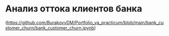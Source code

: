 # Анализ оттока клиентов банка
(https://github.com/BurakovvDM/Portfolio_ya_practicum/blob/main/bank_customer_churn/bank_customer_churn.ipynb)
